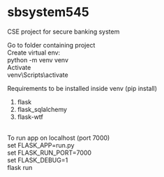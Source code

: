 # sbsystem545
CSE project for secure banking system

Go to folder containing project </br>
Create virtual env: </br>
python -m venv venv </br>
Activate </br>
venv\Scripts\activate </br>

Requirements to be installed inside venv (pip install) </br>
1. flask </br>
2. flask_sqlalchemy </br>
3. flask-wtf </br>
 </br>
To run app on localhost (port 7000) </br>
set FLASK_APP=run.py </br>
set FLASK_RUN_PORT=7000 </br>
set FLASK_DEBUG=1 </br>
flask run </br>

